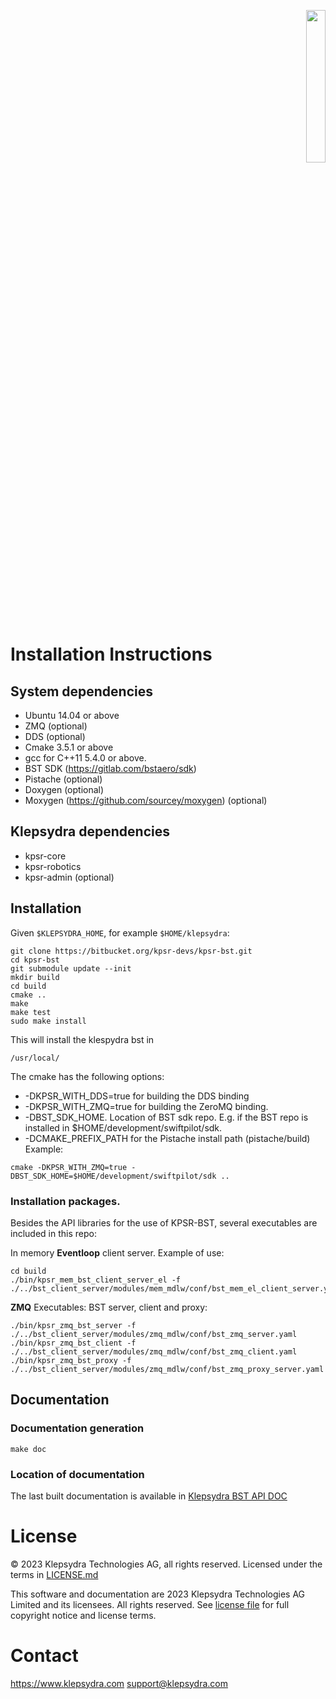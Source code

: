 <p align="right">
  <img width="25%" height="25%"src="./images/klepsydra_logo.jpg">
</p>

# Installation Instructions

## System dependencies

* Ubuntu 14.04 or above
* ZMQ (optional)
* DDS (optional)
* Cmake 3.5.1 or above
* gcc for C++11 5.4.0 or above.
* BST SDK (https://gitlab.com/bstaero/sdk)
* Pistache (optional)
* Doxygen (optional)
* Moxygen (https://github.com/sourcey/moxygen) (optional)

## Klepsydra dependencies

* kpsr-core
* kpsr-robotics
* kpsr-admin (optional)

## Installation

Given ```$KLEPSYDRA_HOME```, for example ```$HOME/klepsydra```:

```
git clone https://bitbucket.org/kpsr-devs/kpsr-bst.git
cd kpsr-bst
git submodule update --init
mkdir build
cd build
cmake ..
make
make test
sudo make install
```

This will install the klespydra bst in

	/usr/local/

The cmake has the following options:
* -DKPSR_WITH_DDS=true for building the DDS binding
* -DKPSR_WITH_ZMQ=true for building the ZeroMQ binding.
* -DBST_SDK_HOME. Location of BST sdk repo. E.g. if the BST repo is installed in $HOME/development/swiftpilot/sdk.
* -DCMAKE_PREFIX_PATH for the Pistache install path (pistache/build)
Example:


```
cmake -DKPSR_WITH_ZMQ=true -DBST_SDK_HOME=$HOME/development/swiftpilot/sdk ..
```

### Installation packages.

Besides the API libraries for the use of KPSR-BST, several executables are included in this repo:


In memory **Eventloop** client server. Example of use:
```
cd build
./bin/kpsr_mem_bst_client_server_el -f ./../bst_client_server/modules/mem_mdlw/conf/bst_mem_el_client_server.yaml
```

**ZMQ** Executables: BST server, client and proxy:
```
./bin/kpsr_zmq_bst_server -f ./../bst_client_server/modules/zmq_mdlw/conf/bst_zmq_server.yaml
./bin/kpsr_zmq_bst_client -f ./../bst_client_server/modules/zmq_mdlw/conf/bst_zmq_client.yaml
./bin/kpsr_zmq_bst_proxy -f ./../bst_client_server/modules/zmq_mdlw/conf/bst_zmq_proxy_server.yaml
```

## Documentation

### Documentation generation

```
make doc
```

### Location of documentation

The last built documentation is available in [Klepsydra BST API DOC](./api-doc/)


#  License

&copy; 2023 Klepsydra Technologies AG, all rights reserved. Licensed under the terms in [LICENSE.md](./LICENSE.md)

This software and documentation are 2023 Klepsydra Technologies AG
Limited and its licensees. All rights reserved. See [license file](./LICENSE.md) for full copyright notice and license terms.

#  Contact

https://www.klepsydra.com
support@klepsydra.com

